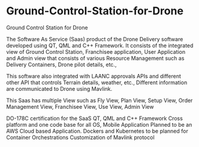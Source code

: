 # Ground-Control-Station-for-Drone
Ground Control Station for Drone

The Software As Service (Saas) product of the Drone Delivery software developed using  QT, QML and C++ Framework. It consists of the integrated view of Ground Control Station, Franchisee application, User Application and Admin view that consists of various Resource Management such as Delivery Containers, Drone pilot details, etc.,

This software also integrated with LAANC approvals APIs and different other API that controls Terrain details, weather, etc., Different information are communicated to Drone using Mavlink.

This Saas has multiple View such as Fly View, Plan View, Setup View, Order Management View, Franchisee View,  Use View, Admin View

 DO-178C certification for the SaaS
 QT, QML and C++ Framework 
 Cross platform and one code base for all OS, Mobile Application
 Planned to be an AWS Cloud based Application.
 Dockers and Kubernetes to be planned for Container Orchestrations
 Customization of Mavlink protocol
  
